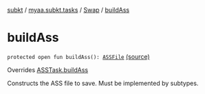 [subkt](../../index.md) / [myaa.subkt.tasks](../index.md) / [Swap](index.md) / [buildAss](./build-ass.md)

# buildAss

`protected open fun buildAss(): `[`ASSFile`](../../myaa.subkt.ass/-a-s-s-file/index.md) [(source)](https://github.com/Myaamori/SubKt/blob/0.1.4/src/main/kotlin/myaa/subkt/tasks/asstasks.kt#L463)

Overrides [ASSTask.buildAss](../-a-s-s-task/build-ass.md)

Constructs the ASS file to save. Must be implemented by subtypes.

